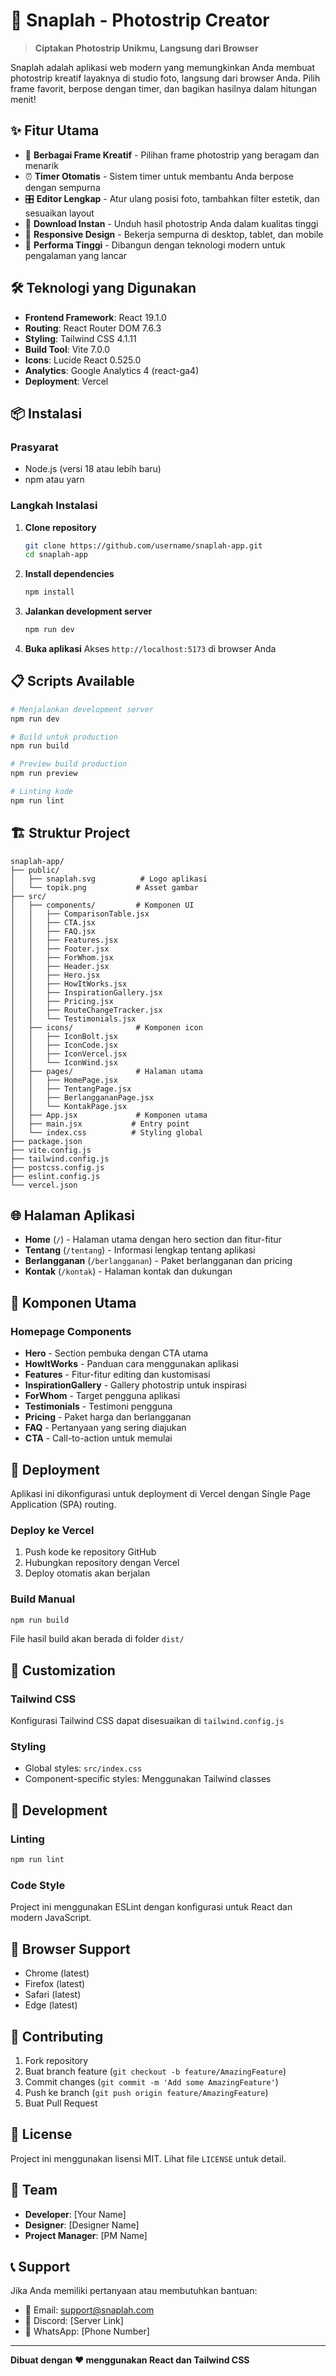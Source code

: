 # 📸 Snaplah - Photostrip Creator

> **Ciptakan Photostrip Unikmu, Langsung dari Browser**

Snaplah adalah aplikasi web modern yang memungkinkan Anda membuat photostrip kreatif layaknya di studio foto, langsung dari browser Anda. Pilih frame favorit, berpose dengan timer, dan bagikan hasilnya dalam hitungan menit!

## ✨ Fitur Utama

- 🎨 **Berbagai Frame Kreatif** - Pilihan frame photostrip yang beragam dan menarik
- ⏰ **Timer Otomatis** - Sistem timer untuk membantu Anda berpose dengan sempurna
- 🎛️ **Editor Lengkap** - Atur ulang posisi foto, tambahkan filter estetik, dan sesuaikan layout
- 💾 **Download Instan** - Unduh hasil photostrip Anda dalam kualitas tinggi
- 📱 **Responsive Design** - Bekerja sempurna di desktop, tablet, dan mobile
- 🚀 **Performa Tinggi** - Dibangun dengan teknologi modern untuk pengalaman yang lancar

## 🛠️ Teknologi yang Digunakan

- **Frontend Framework**: React 19.1.0
- **Routing**: React Router DOM 7.6.3
- **Styling**: Tailwind CSS 4.1.11
- **Build Tool**: Vite 7.0.0
- **Icons**: Lucide React 0.525.0
- **Analytics**: Google Analytics 4 (react-ga4)
- **Deployment**: Vercel

## 📦 Instalasi

### Prasyarat
- Node.js (versi 18 atau lebih baru)
- npm atau yarn

### Langkah Instalasi

1. **Clone repository**
   ```bash
   git clone https://github.com/username/snaplah-app.git
   cd snaplah-app
   ```

2. **Install dependencies**
   ```bash
   npm install
   ```

3. **Jalankan development server**
   ```bash
   npm run dev
   ```

4. **Buka aplikasi**
   Akses `http://localhost:5173` di browser Anda

## 📋 Scripts Available

```bash
# Menjalankan development server
npm run dev

# Build untuk production
npm run build

# Preview build production
npm run preview

# Linting kode
npm run lint
```

## 🏗️ Struktur Project

```
snaplah-app/
├── public/
│   ├── snaplah.svg          # Logo aplikasi
│   └── topik.png           # Asset gambar
├── src/
│   ├── components/         # Komponen UI
│   │   ├── ComparisonTable.jsx
│   │   ├── CTA.jsx
│   │   ├── FAQ.jsx
│   │   ├── Features.jsx
│   │   ├── Footer.jsx
│   │   ├── ForWhom.jsx
│   │   ├── Header.jsx
│   │   ├── Hero.jsx
│   │   ├── HowItWorks.jsx
│   │   ├── InspirationGallery.jsx
│   │   ├── Pricing.jsx
│   │   ├── RouteChangeTracker.jsx
│   │   └── Testimonials.jsx
│   ├── icons/              # Komponen icon
│   │   ├── IconBolt.jsx
│   │   ├── IconCode.jsx
│   │   ├── IconVercel.jsx
│   │   └── IconWind.jsx
│   ├── pages/              # Halaman utama
│   │   ├── HomePage.jsx
│   │   ├── TentangPage.jsx
│   │   ├── BerlanggananPage.jsx
│   │   └── KontakPage.jsx
│   ├── App.jsx             # Komponen utama
│   ├── main.jsx           # Entry point
│   └── index.css          # Styling global
├── package.json
├── vite.config.js
├── tailwind.config.js
├── postcss.config.js
├── eslint.config.js
└── vercel.json
```

## 🌐 Halaman Aplikasi

- **Home** (`/`) - Halaman utama dengan hero section dan fitur-fitur
- **Tentang** (`/tentang`) - Informasi lengkap tentang aplikasi
- **Berlangganan** (`/berlangganan`) - Paket berlangganan dan pricing
- **Kontak** (`/kontak`) - Halaman kontak dan dukungan

## 🎯 Komponen Utama

### Homepage Components
- **Hero** - Section pembuka dengan CTA utama
- **HowItWorks** - Panduan cara menggunakan aplikasi
- **Features** - Fitur-fitur editing dan kustomisasi
- **InspirationGallery** - Gallery photostrip untuk inspirasi
- **ForWhom** - Target pengguna aplikasi
- **Testimonials** - Testimoni pengguna
- **Pricing** - Paket harga dan berlangganan
- **FAQ** - Pertanyaan yang sering diajukan
- **CTA** - Call-to-action untuk memulai

## 🚀 Deployment

Aplikasi ini dikonfigurasi untuk deployment di Vercel dengan Single Page Application (SPA) routing.

### Deploy ke Vercel
1. Push kode ke repository GitHub
2. Hubungkan repository dengan Vercel
3. Deploy otomatis akan berjalan

### Build Manual
```bash
npm run build
```

File hasil build akan berada di folder `dist/`

## 🎨 Customization

### Tailwind CSS
Konfigurasi Tailwind CSS dapat disesuaikan di `tailwind.config.js`

### Styling
- Global styles: `src/index.css`
- Component-specific styles: Menggunakan Tailwind classes

## 🔧 Development

### Linting
```bash
npm run lint
```

### Code Style
Project ini menggunakan ESLint dengan konfigurasi untuk React dan modern JavaScript.

## 📱 Browser Support

- Chrome (latest)
- Firefox (latest)
- Safari (latest)
- Edge (latest)

## 🤝 Contributing

1. Fork repository
2. Buat branch feature (`git checkout -b feature/AmazingFeature`)
3. Commit changes (`git commit -m 'Add some AmazingFeature'`)
4. Push ke branch (`git push origin feature/AmazingFeature`)
5. Buat Pull Request

## 📄 License

Project ini menggunakan lisensi MIT. Lihat file `LICENSE` untuk detail.

## 👥 Team

- **Developer**: [Your Name]
- **Designer**: [Designer Name]
- **Project Manager**: [PM Name]

## 📞 Support

Jika Anda memiliki pertanyaan atau membutuhkan bantuan:
- 📧 Email: support@snaplah.com
- 💬 Discord: [Server Link]
- 📱 WhatsApp: [Phone Number]

---

**Dibuat dengan ❤️ menggunakan React dan Tailwind CSS**
